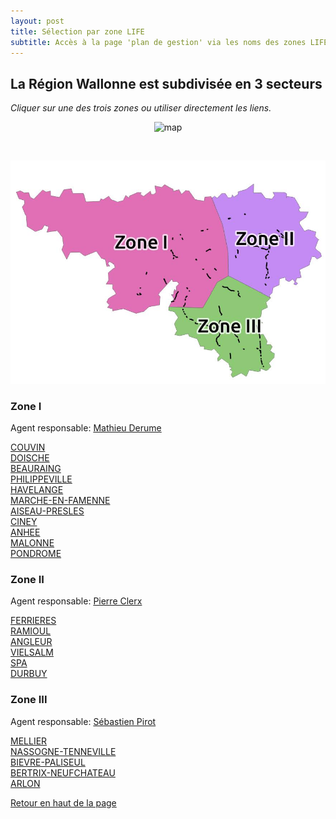 ```yaml
---
layout: post
title: Sélection par zone LIFE
subtitle: Accès à la page 'plan de gestion' via les noms des zones LIFE
---
```


## La Région Wallonne est subdivisée en 3 secteurs  

*Cliquer sur une des trois zones ou utiliser directement les liens.*  


<p align="center">
    <img src="http://lifeeliaeu.github.io/img/Repartition_Equipes_RW.jpg" alt="map" usemap="#Map" />
    <map name="Map" id="Map">
    <area alt="" title="" href="#zone-i" shape="poly" coords="25,75,419,66,557,99,590,176,607,246,606,322,576,340,536,407,442,406,375,432,287,439,244,404,244,307,158,287,122,223,32,200,13,91" />
    <area alt="" title="" href="#zone-ii" shape="poly" coords="560,98,668,55,761,77,845,142,864,238,868,285,822,332,759,342,724,381,609,322,607,248,594,176" />
    <area alt="" title="" href="#zone-iii" shape="poly" coords="703,452,752,539,709,599,620,609,450,501,445,407,540,407,578,342,609,326,727,384" />
    </map>
</p>

<br>  

<p align="center">  
  <img src="img/Repartition_Equipes_RW.jpg" alt="map" usemap="#Map" />
    <map name="Map" id="Map">
      <area alt="" title="" href="#zone-i" shape="poly" coords="25,75,419,66,557,99,590,176,607,246,606,322,576,340,536,407,442,406,375,432,287,439,244,404,244,307,158,287,122,223,32,200,13,91" />
      <area alt="" title="" href="#zone-ii" shape="poly" coords="560,98,668,55,761,77,845,142,864,238,868,285,822,332,759,342,724,381,609,322,607,248,594,176" />
      <area alt="" title="" href="#zone-iii" shape="poly" coords="703,452,752,539,709,599,620,609,450,501,445,407,540,407,578,342,609,326,727,384" />
    </map>
</p>


### Zone I
Agent responsable: [Mathieu Derume](mailto:mathieu.derume@gmail.com)

[COUVIN](http://lifeelia.github.io/Couvin_2017_02_10/Chapeau_Couvin.html "Ouvre l'interface cartographique du plan de gestion")  
[DOISCHE](http://lifeelia.github.io/Doische_2016_12_02/Chapeau_Doische.html "Ouvre l'interface cartographique du plan de gestion")  
[BEAURAING](http://lifeelia.github.io/Beauraing_2016_12_16/Chapeau_Beauraing.html "Ouvre l'interface cartographique du plan de gestion")  
[PHILIPPEVILLE](http://lifeelia.github.io/Philippeville_2016_12_03/Chapeau_Philippeville.html "Ouvre l'interface cartographique du plan de gestion")  
[HAVELANGE](http://lifeelia.github.io/Havelange_2016_12_01/Chapeau_Havelange.html "Ouvre l'interface cartographique du plan de gestion")  
[MARCHE-EN-FAMENNE](http://lifeelia.github.io/Marche-en-Famenne_2016_12_22/Chapeau_Marche-en-Famenne.html "Ouvre l'interface cartographique du plan de gestion")  
[AISEAU-PRESLES](http://lifeelia.github.io/Aiseau-Presles_2016_12_22/Chapeau_Aiseau-Presles.html "Ouvre l'interface cartographique du plan de gestion")  
[CINEY](http://lifeelia.github.io/Ciney_2016_12_23/Chapeau_Ciney.html "Ouvre l'interface cartographique du plan de gestion")  
[ANHEE](http://lifeelia.github.io/Anhée_2016_12_23/Chapeau_Anhée.html "Ouvre l'interface cartographique du plan de gestion")  
[MALONNE](http://lifeelia.github.io/Malonne_2016_12_23/Chapeau_Malonne.html "Ouvre l'interface cartographique du plan de gestion")  
[PONDROME](http://lifeelia.github.io/Pondrome_2017_02_10/Chapeau_Pondrome.html "Ouvre l'interface cartographique du plan de gestion")

### Zone II
Agent responsable: [Pierre Clerx](mailto:clerx.pierre@gmail.com)

[FERRIERES](http://lifeelia.github.io/Ferrières_2016_11_29/Chapeau_Ferrières.html "Ouvre l'interface cartographique du plan de gestion")  
[RAMIOUL](http://lifeelia.github.io/Ramioul_2016_12_22/Chapeau_Ramioul.html "Ouvre l'interface cartographique du plan de gestion")  
[ANGLEUR](http://lifeelia.github.io/Angleur_2016_12_23/Chapeau_Angleur.html "Ouvre l'interface cartographique du plan de gestion")  
[VIELSALM](http://lifeelia.github.io/Vielsalm_2016_12_25/Chapeau_Vielsalm.html "Ouvre l'interface cartographique du plan de gestion")  
[SPA](http://lifeelia.github.io/Spa_2017_02_07/Chapeau_Spa.html "Ouvre l'interface cartographique du plan de gestion")  
[DURBUY](http://lifeelia.github.io/Spa_2017_02_10/Chapeau_Durbuy.html "Ouvre l'interface cartographique du plan de gestion")

### Zone III
Agent responsable: [Sébastien Pirot](mailto:pirot.sebastien@gmail.com)

[MELLIER](http://lifeelia.github.io/Mellier_2016_11_29/Chapeau_Mellier.html "Ouvre l'interface cartographique du plan de gestion")  
[NASSOGNE-TENNEVILLE](http://lifeelia.github.io/Nassogne-Tenneville_2017_02_01/Chapeau_Nassogne-Tenneville.html "Ouvre l'interface cartographique du plan de gestion")  
[BIEVRE-PALISEUL](http://lifeelia.github.io/Bièvre-Paliseul_2016_12_22/Chapeau_Bièvre-Paliseul.html "Ouvre l'interface cartographique du plan de gestion")  
[BERTRIX-NEUFCHATEAU](http://lifeelia.github.io/Bertrix-Neufchâteau_2016_12_22/Chapeau_Bertrix-Neufchâteau.html "Ouvre l'interface cartographique du plan de gestion")  
[ARLON](http://lifeelia.github.io/Arlon_2016_12_23/Chapeau_Arlon.html "Ouvre l'interface cartographique du plan de gestion")

[Retour en haut de la page](#la-région-wallonne-est-subdivisée-en-3-secteurs)  

